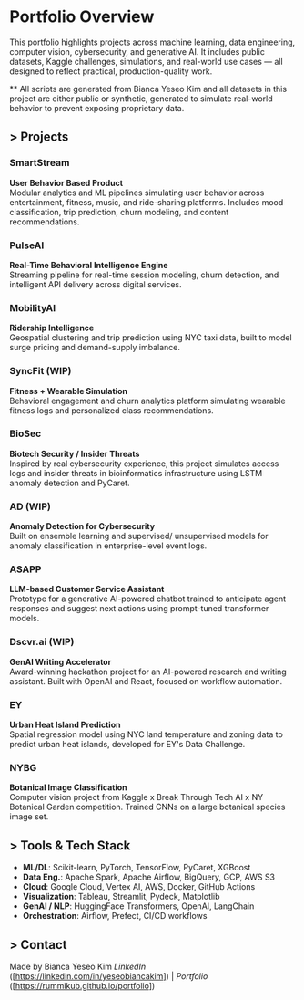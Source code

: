 # Portfolio Overview

This portfolio highlights projects across machine learning, data engineering, computer vision, cybersecurity, and generative AI. It includes public datasets, Kaggle challenges, simulations, and real-world use cases — all designed to reflect practical, production-quality work.


** All scripts are generated from Bianca Yeseo Kim and all datasets in this project are either public or synthetic, generated to simulate real-world behavior to prevent exposing proprietary data.



## > Projects

###  **SmartStream**  
**User Behavior Based Product**  
Modular analytics and ML pipelines simulating user behavior across entertainment, fitness, music, and ride-sharing platforms. Includes mood classification, trip prediction, churn modeling, and content recommendations.

###  **PulseAI** 
**Real-Time Behavioral Intelligence Engine**  
Streaming pipeline for real-time session modeling, churn detection, and intelligent API delivery across digital services.

###  **MobilityAI**
**Ridership Intelligence**  
Geospatial clustering and trip prediction using NYC taxi data, built to model surge pricing and demand-supply imbalance.

###  **SyncFit**  (WIP)
**Fitness + Wearable Simulation**  
Behavioral engagement and churn analytics platform simulating wearable fitness logs and personalized class recommendations.

###  **BioSec**  
**Biotech Security / Insider Threats**  
Inspired by real cybersecurity experience, this project simulates access logs and insider threats in bioinformatics infrastructure using LSTM anomaly detection and PyCaret.

###  **AD**  (WIP)
**Anomaly Detection for Cybersecurity**  
Built on ensemble learning and supervised/ unsupervised models for anomaly classification in enterprise-level event logs.

###  **ASAPP**  
**LLM-based Customer Service Assistant**  
Prototype for a generative AI-powered chatbot trained to anticipate agent responses and suggest next actions using prompt-tuned transformer models.

###  **Dscvr.ai**  (WIP)
**GenAI Writing Accelerator**  
Award-winning hackathon project for an AI-powered research and writing assistant. Built with OpenAI and React, focused on workflow automation.

###  **EY**  
**Urban Heat Island Prediction**  
Spatial regression model using NYC land temperature and zoning data to predict urban heat islands, developed for EY's Data Challenge.

###  **NYBG**  
**Botanical Image Classification**  
Computer vision project from Kaggle x Break Through Tech AI x NY Botanical Garden competition. Trained CNNs on a large botanical species image set.



##  > Tools & Tech Stack
- **ML/DL**: Scikit-learn, PyTorch, TensorFlow, PyCaret, XGBoost
- **Data Eng.**: Apache Spark, Apache Airflow, BigQuery, GCP, AWS S3
- **Cloud**: Google Cloud, Vertex AI, AWS, Docker, GitHub Actions
- **Visualization**: Tableau, Streamlit, Pydeck, Matplotlib
- **GenAI / NLP**: HuggingFace Transformers, OpenAI, LangChain
- **Orchestration**: Airflow, Prefect, CI/CD workflows



## > Contact
Made by Bianca Yeseo Kim 
*LinkedIn* ([https://linkedin.com/in/yeseobiancakim]) | *Portfolio* ([https://rummikub.github.io/portfolio])
